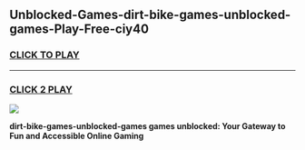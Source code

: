 
## Unblocked-Games-dirt-bike-games-unblocked-games-Play-Free-ciy40
<h3>
<a href="https://premium76.site?title=dirt-bike-games-unblocked-games&ref=18A1">CLICK TO PLAY</a></h3>
<hr>

<h3>
<a href="https://premium76.site?title=dirt-bike-games-unblocked-games&ref=18A1">CLICK 2 PLAY</a>
  
</h3>

<a href="https://premium76.site?title=dirt-bike-games-unblocked-games&ref=18A1"><img src="https://clearcache.store/games.png"></a>


**dirt-bike-games-unblocked-games games unblocked: Your Gateway to Fun and Accessible Online Gaming**
